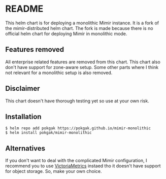 # README

This helm chart is for deploying a monolithic Mimir instance. It is a fork of the mimir-distributed helm chart. The fork is made because there is no official helm chart for deploying Mimir in monolithic mode.

## Features removed

All enterprise related features are removed from this chart. This chart also don't have support for zone-aware setup. Some other parts where I think not relevant for a monolithic setup is also removed.

## Disclaimer

This chart doesn't have thorough testing yet so use at your own risk.

## Installation

```
$ helm repo add pokgak https://pokgak.github.io/mimir-monolithic
$ helm install pokgak/mimir-monolithic
```

## Alternatives

If you don't want to deal with the complicated Mimir configuration, I recommend you to use [VictoriaMetrics](https://www.google.com/search?client=safari&rls=en&q=victoriametrics&ie=UTF-8&oe=UTF-8) instaed tho it doesn't have support for object storage. So, make your own choice.